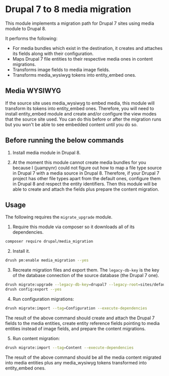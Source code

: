 # Drupal 7 to 8 media migration

This module implements a migration path for Drupal 7 sites
using media module to Drupal 8.

It performs the following:

* For media bundles which exist in the destination, it creates and
  attaches its fields along with their configuration.
* Maps Drupal 7 file entities to their respective media ones in
  content migrations.
* Transforms image fields to media image fields.
* Transforms media_wysiwyg tokens into entity_embed ones.

## Media WYSIWYG

If the source site uses media_wysiwyg to embed media, this module
will transform its tokens into entity_embed ones. Therefore, you will
need to install entity_embed module and create and/or configure the view
modes that the source site used. You can do this before or after the
migration runs but you won't be able to see embedded content until
you do so.

## Before running the below commands

1. Install media module in Drupal 8.

2. At the moment this module cannot create media bundles for you because
  I (juampynr) could not figure out how to map a file type source in
  Drupal 7 with a media source in Drupal 8. Therefore, if your
  Drupal 7 project has other file types apart from the default ones,
  configure them in Drupal 8 and respect the entity identifiers. Then
  this module will be able to create and attach the fields plus
  prepare the content migration. 

## Usage

The following requires the `migrate_upgrade` module.

1. Require this module via composer so it downloads all of its dependencies.

```bash
composer require drupal/media_migration
```

2. Install it.

```bash
drush pm:enable media_migration --yes
```

3. Recreate migration files and export them. The `legacy-db-key` is the key
of the database connection of the source database (the Drupal 7 one).

```bash
drush migrate:upgrade --legacy-db-key=drupal7 --legacy-root=sites/default/files --configure-only
drush config:export --yes
```

4. Run configuration migrations:

```bash
drush migrate:import --tag=Configuration --execute-dependencies
```

The result of the above command should create and attach the Drupal 7 fields to the media entities,
create entity reference fields pointing to media entities instead of image fields, and
prepare the content migrations.

5. Run content migration:

```bash
drush migrate:import --tag=Content --execute-dependencies
```

The result of the above command should be all the media content migrated into media entities
plus any media_wysiwyg tokens transformed into entity_embed ones.
